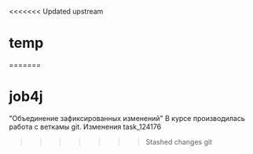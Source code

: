 <<<<<<< Updated upstream
# temp
=======
# job4j 
"Объединение зафиксированных изменений"
В курсе производилась работа с веткамы git.
Изменения task_124176
>>>>>>> Stashed changes
git